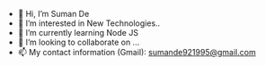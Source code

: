 - 👋 Hi, I’m Suman De
- 👀 I’m interested in New Technologies..
- 🌱 I’m currently learning Node JS
- 💞️ I’m looking to collaborate on ...
- 📫 My contact information (Gmail): sumande921995@gmail.com

<!---
sumande95/sumande95 is a ✨ special ✨ repository because its `README.md` (this file) appears on your GitHub profile.
You can click the Preview link to take a look at your changes.
--->
